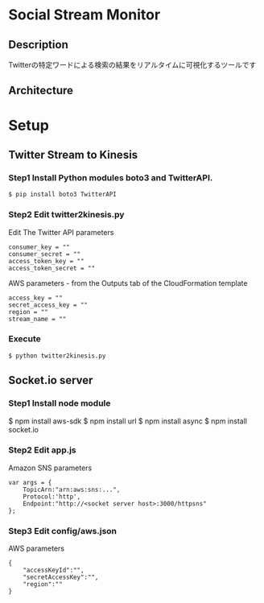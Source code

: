 # Social Stream Monitor
## Description
Twitterの特定ワードによる検索の結果をリアルタイムに可視化するツールです

## Architecture



# Setup
## Twitter Stream to Kinesis
### Step1 Install Python modules boto3 and TwitterAPI.

    $ pip install boto3 TwitterAPI
    
### Step2 Edit twitter2kinesis.py

Edit The Twitter API parameters

    consumer_key = ""
    consumer_secret = ""
    access_token_key = ""
    access_token_secret = ""
    
AWS parameters - from the Outputs tab of the CloudFormation template

    access_key = ""
    secret_access_key = ""
    region = ""
    stream_name = ""
    
### Execute

    $ python twitter2kinesis.py
    
## Socket.io server
### Step1 Install node module

   $ npm install aws-sdk
   $ npm install url
   $ npm install async
   $ npm install socket.io
   
### Step2 Edit app.js

Amazon SNS parameters

    var args = {
        TopicArn:"arn:aws:sns:...",
        Protocol:'http',
        Endpoint:"http://<socket server host>:3000/httpsns"
    };


### Step3 Edit config/aws.json

AWS parameters

    {
        "accessKeyId":"",
        "secretAccessKey":"",
        "region":""
    }

